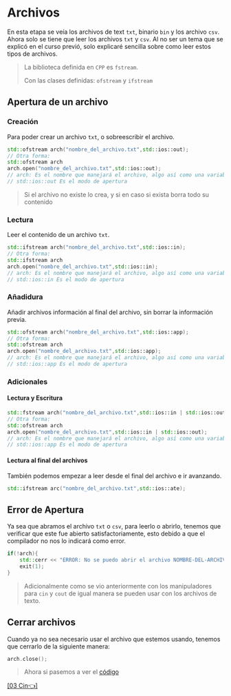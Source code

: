# Archivos

En esta etapa se veía los archivos de text `txt`, binario `bin` y los archivo `csv`.
Ahora solo se tiene que leer los archivos `txt` y `csv`. Al no ser un tema que se
explicó en el curso previó, solo explicaré sencilla sobre como leer estos tipos
de archivos.

> La biblioteca definida en `CPP` es `fstream`.
> 
> Con las clases definidas: `ofstream` y `ifstream`

## Apertura de un archivo

### Creación
Para poder crear un archivo `txt`, o sobreescribir el archivo.
```CPP
std::ofstream arch("nombre_del_archivo.txt",std::ios::out);
// Otra forma:
std::ofstream arch
arch.open("nombre_del_archivo.txt",std::ios::out);
// arch: Es el nombre que manejará el archivo, algo así como una variable
// std::ios::out Es el modo de apertura
```
> Si el archivo no existe lo crea, y si en caso si exista borra todo su contenido

### Lectura

Leer el contenido de un archivo `txt`.
```CPP
std::ifstream arch("nombre_del_archivo.txt",std::ios::in);
// Otra forma:
std::ifstream arch
arch.open("nombre_del_archivo.txt",std::ios::in);
// arch: Es el nombre que manejará el archivo, algo así como una variable
// std::ios::in Es el modo de apertura
```

### Añadidura

Añadir archivos información al final del archivo, sin borrar la información previa.
```CPP
std::ofstream arch("nombre_del_archivo.txt",std::ios::app);
// Otra forma:
std::ofstream arch
arch.open("nombre_del_archivo.txt",std::ios::app);
// arch: Es el nombre que manejará el archivo, algo así como una variable
// std::ios::app Es el modo de apertura
```

### Adicionales


#### Lectura y Escritura

```CPP
std::fstream arch("nombre_del_archivo.txt",std::ios::in | std::ios::out);
// Otra forma:
std::ofstream arch
arch.open("nombre_del_archivo.txt",std::ios::in | std::ios::out);
// arch: Es el nombre que manejará el archivo, algo así como una variable
// std::ios::app Es el modo de apertura
```

#### Lectura al final del archivos

También podemos empezar a leer desde el final del archivo e ir avanzando.

```CPP
std::ifstream arc("nombre_del_archivo.txt",std::ios::ate);
```
## Error de Apertura

Ya sea que abramos el archivo `txt` o `csv`, para leerlo o abrirlo, tenemos que verificar
que este fue abierto satisfactoriamente, esto debido a que el compilador no nos
lo indicará como error.

```CPP
if(!arch){
    std::cerr << "ERROR: No se puedo abrir el archivo NOMBRE-DEL-ARCHIVO\n" << std::endl;
    exit(1);
}
```

> Adicionalmente como se vio anteriormente con los manipuladores para `cin` y `cout`
> de igual manera se pueden usar con los archivos de texto.

## Cerrar archivos

Cuando ya no sea necesario usar el archivo que estemos usando, tenemos que cerrarlo
de la siguiente manera:

```CPP
arch.close();
```

> Ahora si pasemos a ver el [código](../../Codigos/TemasPasados/04Archivos/archivos.cpp)

[\[03 Cin👈\]](03Cin.md)
